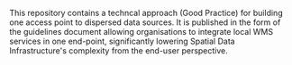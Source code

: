 This repository contains a techncal approach (Good Practice) for building one access point to dispersed data sources. It is published in the form of the guidelines document allowing organisations to integrate local WMS services in one end-point, significantly lowering Spatial Data Infrastructure's complexity from the end-user perspective.
